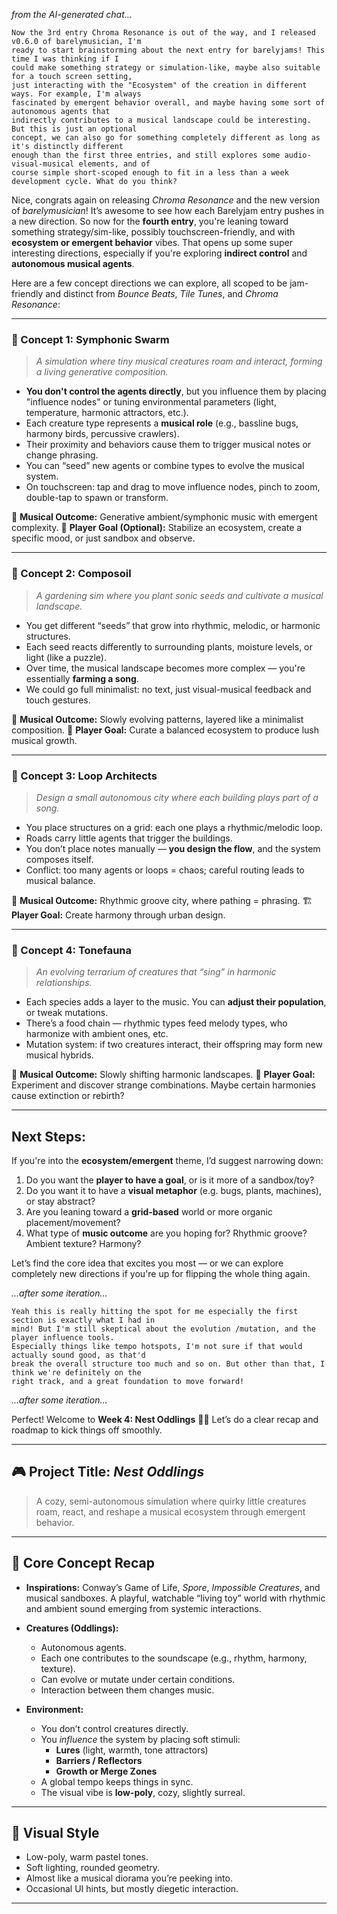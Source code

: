 _from the AI-generated chat..._

```
Now the 3rd entry Chroma Resonance is out of the way, and I released v0.6.0 of barelymusician, I'm
ready to start brainstorming about the next entry for barelyjams! This time I was thinking if I
could make something strategy or simulation-like, maybe also suitable for a touch screen setting,
just interacting with the "Ecosystem" of the creation in different ways. For example, I'm always
fascinated by emergent behavior overall, and maybe having some sort of autonomous agents that
indirectly contributes to a musical landscape could be interesting. But this is just an optional
concept, we can also go for something completely different as long as it's distinctly different
enough than the first three entries, and still explores some audio-visual-musical elements, and of
course simple short-scoped enough to fit in a less than a week development cycle. What do you think?
```

Nice, congrats again on releasing *Chroma Resonance* and the new version of *barelymusician*! It’s
awesome to see how each Barelyjam entry pushes in a new direction. So now for the **fourth entry**,
you're leaning toward something strategy/sim-like, possibly touchscreen-friendly, and with
**ecosystem or emergent behavior** vibes. That opens up some super interesting directions,
especially if you're exploring **indirect control** and **autonomous musical agents**.

Here are a few concept directions we can explore, all scoped to be jam-friendly and distinct from
*Bounce Beats*, *Tile Tunes*, and *Chroma Resonance*:

---

### 🔹 Concept 1: **Symphonic Swarm**
> _A simulation where tiny musical creatures roam and interact, forming a living generative
  composition._

- **You don't control the agents directly**, but you influence them by placing "influence nodes" or
  tuning environmental parameters (light, temperature, harmonic attractors, etc.).
- Each creature type represents a **musical role** (e.g., bassline bugs, harmony birds, percussive
  crawlers).
- Their proximity and behaviors cause them to trigger musical notes or change phrasing.
- You can “seed” new agents or combine types to evolve the musical system.
- On touchscreen: tap and drag to move influence nodes, pinch to zoom, double-tap to spawn or
  transform.

🎵 **Musical Outcome:** Generative ambient/symphonic music with emergent complexity.
🧠 **Player Goal (Optional):** Stabilize an ecosystem, create a specific mood, or just sandbox and
   observe.

---

### 🔹 Concept 2: **Composoil**
> _A gardening sim where you plant sonic seeds and cultivate a musical landscape._

- You get different “seeds” that grow into rhythmic, melodic, or harmonic structures.
- Each seed reacts differently to surrounding plants, moisture levels, or light (like a puzzle).
- Over time, the musical landscape becomes more complex — you're essentially **farming a song**.
- We could go full minimalist: no text, just visual-musical feedback and touch gestures.

🎵 **Musical Outcome:** Slowly evolving patterns, layered like a minimalist composition.
🌱 **Player Goal:** Curate a balanced ecosystem to produce lush musical growth.

---

### 🔹 Concept 3: **Loop Architects**
> _Design a small autonomous city where each building plays part of a song._

- You place structures on a grid: each one plays a rhythmic/melodic loop.
- Roads carry little agents that trigger the buildings.
- You don’t place notes manually — **you design the flow**, and the system composes itself.
- Conflict: too many agents or loops = chaos; careful routing leads to musical balance.

🎵 **Musical Outcome:** Rhythmic groove city, where pathing = phrasing.
🏗️ **Player Goal:** Create harmony through urban design.

---

### 🔹 Concept 4: **Tonefauna**
> _An evolving terrarium of creatures that “sing” in harmonic relationships._

- Each species adds a layer to the music. You can **adjust their population**, or tweak mutations.
- There’s a food chain — rhythmic types feed melody types, who harmonize with ambient ones, etc.
- Mutation system: if two creatures interact, their offspring may form new musical hybrids.

🎵 **Musical Outcome:** Slowly shifting harmonic landscapes.
🧬 **Player Goal:** Experiment and discover strange combinations. Maybe certain harmonies cause
    extinction or rebirth?

---

## Next Steps:
If you're into the **ecosystem/emergent** theme, I’d suggest narrowing down:
1. Do you want the **player to have a goal**, or is it more of a sandbox/toy?
2. Do you want it to have a **visual metaphor** (e.g. bugs, plants, machines), or stay abstract?
3. Are you leaning toward a **grid-based** world or more organic placement/movement?
4. What type of **music outcome** are you hoping for? Rhythmic groove? Ambient texture? Harmony?

Let’s find the core idea that excites you most — or we can explore completely new directions if
you're up for flipping the whole thing again.

_...after some iteration..._

```
Yeah this is really hitting the spot for me especially the first section is exactly what I had in
mind! But I'm still skeptical about the evolution /mutation, and the player influence tools.
Especially things like tempo hotspots, I'm not sure if that would actually sound good, as that'd
break the overall structure too much and so on. But other than that, I think we're definitely on the
right track, and a great foundation to move forward!
```

_...after some iteration..._

Perfect! Welcome to **Week 4: Nest Oddlings** 🐣🌀
Let’s do a clear recap and roadmap to kick things off smoothly.

---

## 🎮 **Project Title:** *Nest Oddlings*
> A cozy, semi-autonomous simulation where quirky little creatures roam, react, and reshape a
  musical ecosystem through emergent behavior.

---

## 🧠 **Core Concept Recap**

- **Inspirations:**
  Conway’s Game of Life, *Spore*, *Impossible Creatures*, and musical sandboxes.
  A playful, watchable “living toy” world with rhythmic and ambient sound emerging from systemic
  interactions.

- **Creatures (Oddlings):**
  - Autonomous agents.
  - Each one contributes to the soundscape (e.g., rhythm, harmony, texture).
  - Can evolve or mutate under certain conditions.
  - Interaction between them changes music.

- **Environment:**
  - You don’t control creatures directly.
  - You *influence* the system by placing soft stimuli:
    - **Lures** (light, warmth, tone attractors)
    - **Barriers / Reflectors**
    - **Growth or Merge Zones**
  - A global tempo keeps things in sync.
  - The visual vibe is **low-poly**, cozy, slightly surreal.

---

## 🎨 Visual Style

- Low-poly, warm pastel tones.
- Soft lighting, rounded geometry.
- Almost like a musical diorama you’re peeking into.
- Occasional UI hints, but mostly diegetic interaction.

---
